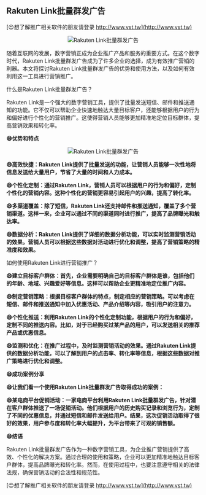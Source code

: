 ## **Rakuten Link批量群发广告**

[😍想了解推广相关软件的朋友请登录 http://www.vst.tw](http://www.vst.tw)

 <center><img src="https://vst.tw/MP4/tuiguang/png/1.png" alt="Rakuten Link批量群发广告"></center>

随着互联网的发展，数字营销正成为企业推广产品和服务的重要方式。在这个数字时代，Rakuten Link批量群发广告成为了许多企业的选择，成为有效推广营销的利器。本文将探讨Rakuten Link批量群发广告的优势和使用方法，以及如何有效利用这一工具进行营销推广。

什么是Rakuten Link批量群发广告？

Rakuten Link是一个强大的数字营销工具，提供了批量发送短信、邮件和推送通知的功能。它不仅可以帮助企业快速地触达大量目标客户，还能够根据用户的行为和偏好进行个性化的营销推广。这使得营销人员能够更加精准地定位目标群体，提高营销效果和转化率。

**😄优势和特点**

 <center><img src="https://vst.tw/MP4/tuiguang/png/2.png" alt="Rakuten Link批量群发广告"></center>

**😄高效快捷：Rakuten Link提供了批量发送的功能，让营销人员能够一次性地将信息发送给大量用户，节省了大量的时间和人力成本。**

**😄个性化定制：通过Rakuten Link，营销人员可以根据用户的行为和偏好，定制个性化的营销内容。这种个性化的营销更容易引起用户的兴趣，提高了转化率。**

**😄多渠道覆盖：除了短信，Rakuten Link还支持邮件和推送通知，覆盖了多个营销渠道。这样一来，企业可以通过不同的渠道同时进行推广，提高了品牌曝光和触达率。**

**😄数据分析：Rakuten Link提供了详细的数据分析功能，可以实时监测营销活动的效果。营销人员可以根据这些数据对活动进行优化和调整，提高了营销策略的精准度和效果。**

如何使用Rakuten Link进行营销推广？

**😄建立目标客户群体：首先，企业需要明确自己的目标客户群体是谁，包括他们的年龄、地域、兴趣爱好等信息。这样可以帮助企业更精准地定位推广内容。**

**😄制定营销策略：根据目标客户群体的特点，制定相应的营销策略。可以考虑在短信、邮件和推送通知中加入优惠活动、产品介绍等内容，吸引用户的注意力。**

**😄个性化推送：利用Rakuten Link的个性化定制功能，根据用户的行为和偏好，定制不同的推送内容。比如，对于已经购买过某产品的用户，可以发送相关的推荐产品或优惠信息。**

**😄监测和优化：在推广过程中，及时监测营销活动的效果。通过Rakuten Link提供的数据分析功能，可以了解到用户的点击率、转化率等信息，根据这些数据对推广策略进行优化和调整。**

**😄成功案例分享**

**😄让我们看一个使用Rakuten Link批量群发广告取得成功的案例：**

**😄某电商平台促销活动：一家电商平台利用Rakuten Link批量群发广告，针对潜在客户群体推送了一场促销活动。他们根据用户的历史购买记录和浏览行为，定制了不同的优惠信息，并通过短信和邮件发送给用户。结果，这次促销活动取得了很好的效果，用户参与度和转化率大幅提升，为平台带来了可观的销售额。**

**😄结语**

Rakuten Link批量群发广告作为一种数字营销工具，为企业推广营销提供了高效、个性化的解决方案。通过合理的使用和策略，企业可以更加精准地触达目标客户群体，提高品牌曝光和转化率。然而，在使用过程中，也要注意遵守相关的法律法规，确保营销活动的合法性和规范性。

[😍想了解推广相关软件的朋友请登录 http://www.vst.tw](http://www.vst.tw)



